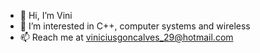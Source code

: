 - 👋 Hi, I’m Vini
- 👀 I’m interested in C++, computer systems and wireless
- 📫 Reach me at viniciusgoncalves_29@hotmail.com

<!---
ViniBR01/ViniBR01 is a ✨ special ✨ repository because its `README.md` (this file) appears on your GitHub profile.
You can click the Preview link to take a look at your changes.
--->
